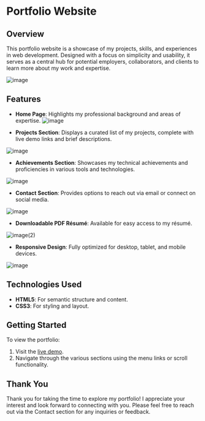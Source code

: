 # Portfolio Website  

## Overview  
This portfolio website is a showcase of my projects, skills, and experiences in web development. Designed with a focus on simplicity and usability, it serves as a central hub for potential employers, collaborators, and clients to learn more about my work and expertise.

![image](https://github.com/user-attachments/assets/e7bf071b-965f-48af-8583-b76b37a3ca84)

## Features  
- **Home Page**: Highlights my professional background and areas of expertise.
![image](https://github.com/user-attachments/assets/d2dbc216-01eb-47c3-a0b9-b61bcd7d90bc)

- **Projects Section**: Displays a curated list of my projects, complete with live demo links and brief descriptions.

![image](https://github.com/user-attachments/assets/7243a335-1be5-4153-861e-46b3c4552a8b)
 
- **Achievements Section**: Showcases my technical achievements and proficiencies in various tools and technologies.

![image](https://github.com/user-attachments/assets/551601b4-8dcc-4624-aa24-a2b0dd3c6ada)

- **Contact Section**: Provides options to reach out via email or connect on social media.

![image](https://github.com/user-attachments/assets/56efbd95-f5f9-4446-93c2-1fbe1b3eb22f)

- **Downloadable PDF Résumé**: Available for easy access to my résumé.

![image(2)](https://github.com/user-attachments/assets/6eca71da-f0d1-407c-8fb9-c5e0be4a1d25)
 
- **Responsive Design**: Fully optimized for desktop, tablet, and mobile devices.

![image](https://github.com/user-attachments/assets/8567dac7-6507-43cf-b1b2-7d6241a355d4)
 
## Technologies Used  

- **HTML5**: For semantic structure and content.  
- **CSS3**: For styling and layout.  

## Getting Started  

To view the portfolio:  
1. Visit the [live demo](https://chandni-22.github.io/Portfolio/).  
2. Navigate through the various sections using the menu links or scroll functionality.  

## Thank You  
Thank you for taking the time to explore my portfolio! I appreciate your interest and look forward to connecting with you. Please feel free to reach out via the Contact section for any inquiries or feedback.
